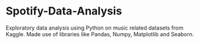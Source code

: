 # Spotify-Data-Analysis
Exploratory data analysis using Python on music related datasets from Kaggle. Made
use of libraries like Pandas, Numpy, Matplotlib and Seaborn.
